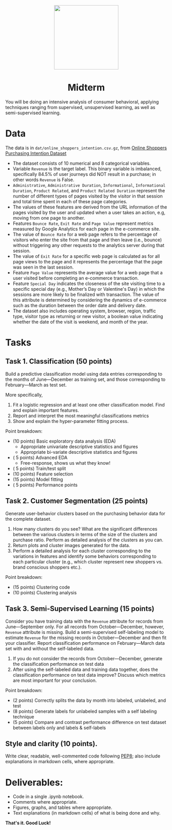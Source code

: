 <p align = "center" draggable="false" ><img src="https://user-images.githubusercontent.com/37101144/161836199-fdb0219d-0361-4988-bf26-48b0fad160a3.png" 
     width="200px"
     height="auto"/>
</p>
<center><h1>Midterm</h1></center>

You will be doing an intensive analysis of consumer behavioral, applying techniques ranging from supervised, unsupervised learning, as well as semi-supervised learning.


# Data

The data is in `dat/online_shoppers_intention.csv.gz`, from [Online Shoppers Purchasing Intention Dataset](https://archive.ics.uci.edu/ml/datasets/Online+Shoppers+Purchasing+Intention+Dataset)

- The dataset consists of 10 numerical and 8 categorical variables.
- Variable `Revenue` is the target label. This binary variable is imbalanced, specifically 84.5% of user journeys did NOT result in a purchase; in other words `Revenue` is False.
- `Administrative`, `Administrative Duration`, `Informational`, `Informational Duration`, `Product Related`, and `Product Related Duration` represent the number of different types of pages visited by the visitor in that session and total time spent in each of these page categories. 
- The values of these features are derived from the URL information of the pages visited by the user and updated when a user takes an action, e.g, moving from one page to another. 
- Features `Bounce Rate`, `Exit Rate` and `Page Value` represent  metrics measured by Google Analytics for each page in the e-commerce site. 
- The value of `Bounce Rate` for a web page refers to the percentage of visitors who enter the site from that page and then leave (i.e., bounce) without triggering any other requests to the analytics server during that session. 
- The value of `Exit Rate` for a specific web page is calculated as for all page views to the page and it represents the percentage that the page was seen in the last session. 
- Feature `Page Value` represents the average value for a web page that a user visited before completing an e-commerce transaction. 
- Feature `Special Day` indicates the closeness of the site visiting time to a specific special day (e.g., Mother’s Day or Valentine's Day) in which the sessions are more likely to be finalized with transaction. The value of this attribute is determined by considering the dynamics of e-commerce such as the duration between the order date and delivery date. 
- The dataset also includes operating system, browser, region, traffic type, visitor type as returning or new visitor, a boolean value indicating whether the date of the visit is weekend, and month of the year.
# Tasks
## Task 1. Classification (50 points)

Build a predictive classification model using data entries corresponding to the months of June—December as training set, and those corresponding to February—March as test set. 

More specifically,

1. Fit a logistic regression and at least one other classification model. Find and explain important features. 
1. Report and interpret the most meaningful classifications metrics
1. Show and explain the hyper-parameter fitting process.

Point breakdown:

- (10 points) Basic exploratory data analysis (EDA) 
    - Appropriate univariate descriptive statistics and figures
    - Appropriate bi-variate descriptive statistics and figures
- ( 5 points) Advanced EDA
    - Free-response, shows us what they know! 
- ( 5 points) Train/test split
- (10 points) Feature selection
- (15 points) Model fitting
- ( 5 points) Performance points 

##  Task 2. Customer Segmentation (25 points)

Generate user-behavior clusters based on the purchasing behavior data for the complete dataset. 

1. How many clusters do you see? What are the significant differences between the various clusters in terms of the size of the clusters and purchase ratio. Perform as detailed analysis of the clusters as you can.
2. Return plots and cluster images generated for the data.
3. Perform a detailed analysis for each cluster corresponding to the variations in features and identify some behaviors corresponding to each particular cluster (e.g., which cluster represent new shoppers vs. brand conscious shoppers etc.).

Point breakdown:

- (15 points) Clustering code
- (10 points) Clustering analysis

## Task 3. Semi-Supervised Learning (15 points)
Consider you have training data with the `Revenue` attribute for records from June—September only. For all records from October—December, however, `Revenue` attribute is missing. Build a semi-supervised self-labeling model to estimate `Revenue` for the missing records in October—December and then fit your classifier. Report classification performance on February—March data set with and without the self-labeled data.

1. If you do not consider the records from October—December, generate the classification performance on test data
2. After using the self-labeled data and training data together, does the classification performance on test data improve? Discuss which metrics are most important for your conclusion.

Point breakdown:

- (2 points) Correctly splits the data by month into labeled, unlabeled, and test 
- (8 points) Generate labels for unlabeled samples with a self labeling technique
- (5 points) Compare and contrast performance difference on test dataset between labels only and labels & self-labels

## Style and clarity (10 points). 
Write clear, readable, well-commented code following [PEP8](https://peps.python.org/pep-0008/); also include explanations in markdown cells, where appropriate. 


# Deliverables:
- Code in a single .ipynb notebook.
- Comments where appropriate.
- Figures, graphs, and tables where appropriate.
- Text explanations (in markdown cells) of what is being done and why.

__That's it. Good Luck!__